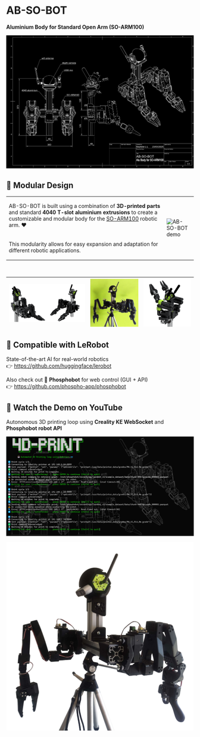 # AB-SO-BOT

**Aluminium Body for Standard Open Arm (SO-ARM100)**

![AB-SO-BOT Drawing](images/AB-SO-DARK.png)

## 🔩 Modular Design

<table>
  <tr>
    <td>

AB-SO-BOT is built using a combination of <strong>3D-printed parts</strong> and standard <strong>4040 T-slot aluminium extrusions</strong> to create a customizable and modular body for the <a href="https://github.com/TheRobotStudio/SO-ARM100">SO-ARM100</a> robotic arm. ❤️  
<br><br>
This modularity allows for easy expansion and adaptation for different robotic applications.

</td>
<td>
  <img src="images/AB-SO.gif" alt="AB-SO-BOT demo" width="300">
</td>
  </tr>
</table>

<br>

| ![AB-SO-BOT Banner](images/AB-SO-banner.png) | ![AB-SO-BOT Lime](images/ABSO-TRIPOD-LIME.png) | ![AB-SO-Render](images/AB-SO-Render.png) |
|:--:|:--:|:--:|

## 🤗 Compatible with LeRobot

State-of-the-art AI for real-world robotics  
👉 https://github.com/huggingface/lerobot

Also check out 🧪 **Phosphobot** for web control (GUI + API)  
👉 https://github.com/phospho-app/phosphobot

## 🎥 Watch the Demo on YouTube

Autonomous 3D printing loop using **Creality KE WebSocket** and **Phosphobot robot API**

[![Watch the demo](images/4DPrint.png)](https://www.youtube.com/watch?v=gPFcQjBbeOc)

![ABSO Tripod](images/ABSO-TRIPOD.png)
